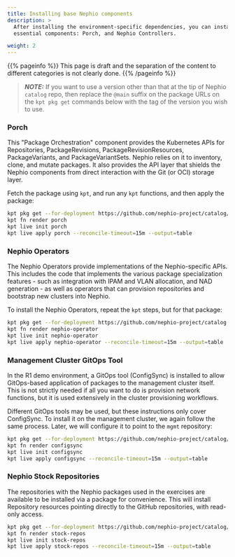 ```yaml
---
title: Installing base Nephio components
description: >
  After installing the environment-specific dependencies, you can install the base Nephio components. There are two
  essential components: Porch, and Nephio Controllers.

weight: 2
---
```


{{% pageinfo %}}
This page is draft and the separation of the content to different categories is not clearly done. 
{{% /pageinfo %}}

> **_NOTE:_** If you want to use a version other than that at the tip of Nephio `catalog` repo, then replace the `@main` suffix on the package URLs on the `kpt pkg get` commands below with the tag of the version you wish to use.


### Porch

This "Package Orchestration" component provides the Kubernetes APIs for
Repositories, PackageRevisions, PackageRevisionResources, PackageVariants, and
PackageVariantSets. Nephio relies on it to inventory, clone, and mutate
packages. It also provides the API layer that shields the Nephio components
from direct interaction with the Git (or OCI) storage layer.

Fetch the package using `kpt`, and run any `kpt` functions, and then apply the
package:

```bash
kpt pkg get --for-deployment https://github.com/nephio-project/catalog/nephio/core/proch@main
kpt fn render porch
kpt live init porch
kpt live apply porch --reconcile-timeout=15m --output=table
```

### Nephio Operators

The Nephio Operators provide implementations of the Nephio-specific APIs. This
includes the code that implements the various package specialization features -
such as integration with IPAM and VLAN allocation, and NAD generation - as well
as operators that can provision repositories and bootstrap new clusters into
Nephio.

To install the Nephio Operators, repeat the `kpt` steps, but for that package:

```bash
kpt pkg get --for-deployment https://github.com/nephio-project/catalog.git/nephio/core/nephio-operator@main
kpt fn render nephio-operator
kpt live init nephio-operator
kpt live apply nephio-operator --reconcile-timeout=15m --output=table
```

### Management Cluster GitOps Tool

In the R1 demo environment, a GitOps tool (ConfigSync) is installed to allow
GitOps-based application of packages to the management cluster itself. This is
not strictly needed if all you want to do is provision network functions, but it
is used extensively in the cluster provisioning workflows.

Different GitOps tools may be used, but these instructions only cover ConfigSync.
To install it on the management cluster, we again follow the same process.
Later, we will configure it to point to the `mgmt` repository:

```bash
kpt pkg get --for-deployment https://github.com/nephio-project/catalog/nephio/core/configsync@main
kpt fn render configsync
kpt live init configsync
kpt live apply configsync --reconcile-timeout=15m --output=table
```

### Nephio Stock Repositories

The repositories with the Nephio packages used in the exercises are available to
be installed via a package for convenience. This will install Repository
resources pointing directly to the GitHub repositories, with read-only access.

```bash
kpt pkg get --for-deployment https://github.com/nephio-project/catalog/nephio/optional/stock-repos@main
kpt fn render stock-repos
kpt live init stock-repos
kpt live apply stock-repos --reconcile-timeout=15m --output=table
```
